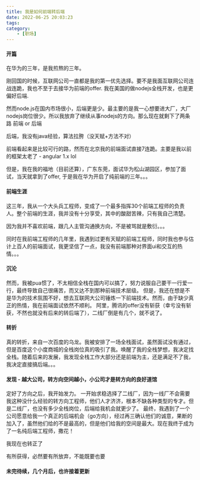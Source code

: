 ```yaml
---
title: 我是如何前端转后端
date: 2022-06-25 20:03:23
tags:
category:
    - [职场]
---
```


#### 开篇

在华为的三年，是我煎熬的三年。

刚回国的时候，互联网公司一直都是我的第一优先选择。要不是我面互联网公司连战连跪，我也不至于去接华为前端的offer. 我在美国的做nodejs全栈开发，也是更偏好后端. 

然而node.js在国内市场很小，后端更是少。最主要的是我一心想要进大厂，大厂nodejs岗位很少。所以我放弃了继续从事nodejs的方向。那么现在就剩下了两条路 前端 or 后端

后端，我没有java经验，算法拉胯（没天赋+方法不对）

前端看起来是比较可行的路，然而在北京我的前端面试直接7连跪。主要是我以前的框架太老了 - angular 1.x lol

但是，我在我的福地（目前还算），广东东莞，面试华为松山湖园区，参加了面试，当天就拿到了offer, 于是我在华为开启了纯前端的三年。。。

#### 前端生涯

这三年，我从一个大头兵工程师，变成了一个最多指挥30个前端工程师的负责人。整个前端的生涯，我并没有十分享受，其中的酸甜苦辣，只有我自己清楚。

因为我并不喜欢前端，跟几人主管沟通换方向，不是被骂就是敷衍。。。

同时在我前端工程师的几年里，我遇到过更有天赋的前端工程师，同时我也参与估计上百人的前端面试，我更坚信了一点，我没有前端那种对界面ui和交互的热情。。。


#### 沉沦

然而，我被pua惯了，不太相信全栈在国内可以搞了，努力说服自己要干一行爱一行，最终导致自己很痛苦，而又达不到那种前端技术层级。 但是，我还在想是不是华为的技术氛围不好，想去互联网大公司锤炼一下前端技术。然而，由于缺少真正的热情，我在前端面试依然不顺利。 阿里，腾讯的offer没有斩获（幸亏没有斩获，不然也就没有后来的转后端了），二线厂倒是有几个，就不说了。

#### 转折

真的转折，来自一次百度的乌龙。我被安排了一场全栈面试，虽然面试没有通过，但是百度这个小度商城的全栈岗位真的吸引了我。唤醒了我的全栈梦想，我决定找全栈。随着后来的发展，我发现全栈工作大部分还是前端为主，还是满足不了我，我决定直接搞后端。。。

#### 发现 - 越大公司，转方向空间越小，小公司才是转方向的良好道馆

定好了方向之后，我开始发力。 一开始求稳选择了二线厂，因为一线厂不会需要我这种没什么经验的转方向工程师，他们人才济济，根本不缺各种类型的专才。但是二线厂，也没有多少全栈岗位，后端给我机会就更少了。 最终，我遇到了一个公司愿意给我一个真正的后端机会（go方向），经过再三确认他们的诚意，果断的加入了，虽然他们给的不是最高的，但是他们给我的空间是最大。现在我终于成为了一名纯后端工程师，撒花！

我现在也转正了

有所获得，必然要有所放弃，不能既要也要

#### 未完待续，几个月后，也许接着更新



